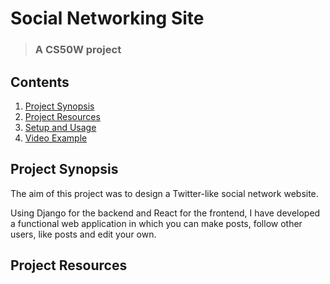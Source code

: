 # Social Networking Site
>### A CS50W project

## Contents
1. [Project Synopsis](#project_synopsis)
2. [Project Resources](#project_resources)
3. [Setup and Usage](#setup)
4. [Video Example](#video)


## <a id='project_synopsis'> Project Synopsis </a>
The aim of this project was to design a Twitter-like social network website. 

Using Django for the backend and React for the frontend, I have developed a functional web application in which you can make posts, follow other users, like posts and edit your own.

## <a id='project_resources'> Project Resources </a>

